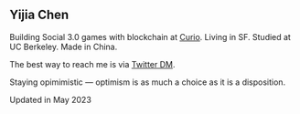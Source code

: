 ## **Yijia Chen**

Building Social 3.0 games with blockchain at [Curio](https://www.curio.gg/). Living in SF. Studied at UC Berkeley. Made in China.

The best way to reach me is via [Twitter DM](https://twitter.com/0x1plus).

Staying opimimistic — optimism is as much a choice as it is a disposition.

Updated in May 2023
